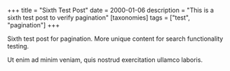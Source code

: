 +++
title = "Sixth Test Post"
date = 2000-01-06
description = "This is a sixth test post to verify pagination"
[taxonomies]
tags = ["test", "pagination"]
+++

Sixth test post for pagination. More unique content for search functionality testing.

Ut enim ad minim veniam, quis nostrud exercitation ullamco laboris.
